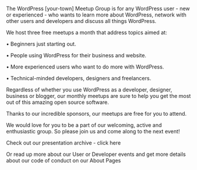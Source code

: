 The WordPress [your-town] Meetup Group is for any WordPress user - new or experienced - who wants to learn more about WordPress, network with other users and developers and discuss all things WordPress.

We host three free meetups a month that address topics aimed at:

• Beginners just starting out.

• People using WordPress for their business and website.

• More experienced users who want to do more with WordPress.

• Technical-minded developers, designers and freelancers.

Regardless of whether you use WordPress as a developer, designer, business or blogger, our monthly meetups are sure to help you get the most out of this amazing open source software.

Thanks to our incredible sponsors, our meetups are free for you to attend.

We would love for you to be a part of our welcoming, active and enthusiastic group. So please join us and come along to the next event!

Check out our presentation archive - click here

Or read up more about our User or Developer events and get more details about our code of conduct on our About Pages
